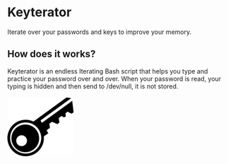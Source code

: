 # Keyterator
Iterate over your passwords and keys to improve your memory.
## How does it works?
Keyterator is an endless Iterating Bash script that helps you type and practice your password over and over. When your password is read, your typing is hidden and then send to /dev/null, it is not stored.
<br>
<br>
<img src="https://github.com/victoroalvarez/keyterator/blob/master/key-1294351_640.png" width="150">
